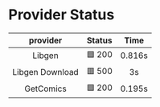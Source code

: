 # Provider Status
| **provider** | **Status** | **Time** |
|:--------:|:------:|:----:|
| Libgen | 🟩 200 | 0.816s |
| Libgen Download | 🟥 500 | 3s |
| GetComics | 🟩 200 | 0.195s |
